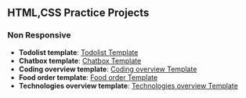 ## HTML,CSS Practice Projects

### Non Responsive
- **Todolist template**: [Todolist Template](https://todolist-template-u4bt.vercel.app/)
- **Chatbox template**: [Chatbox Template](https://chatting-page-template.vercel.app/)
- **Coding overview template**: [Coding overview Template](https://coding-overview-templates.vercel.app/)
- **Food order template**: [Food order Template](https://food-order-template.vercel.app/)
- **Technologies overview template**: [Technologies overview Template](https://technologies-overview-template.vercel.app/)
